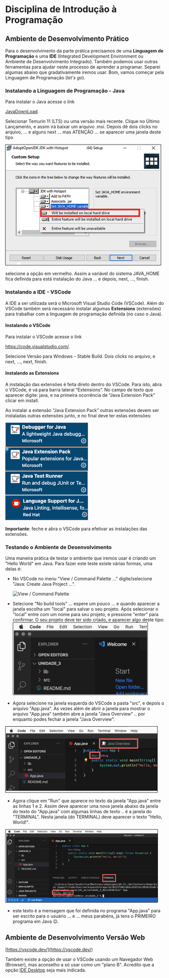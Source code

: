 <!-- [ ]TODO:INICIO atualizar -->  
[JavaDownLoad]: <https://adoptium.net/> "JavaDownLoad"  

# Disciplina de Introdução à Programação

## Ambiente de Desenvolvimento Prático

Para o desenvolvimento da parte prática precisamos de uma **Linguagem de Programação** e uma **IDE** (Integrated Development Environment ou Ambiente de Desenvolvimento Integrado). Também podemos usar outras ferramentas para ajudar neste processo de aprender a programar. Separei algumas abaixo que gradativamente iremos usar. Bom, vamos começar pela Linguagem de Programação (_let's go_).

### Instalando a Linguagem de Programação - Java

Para instalar o Java acesse o link

[JavaDownLoad].  

Selecionar Temurin 11 (LTS) ou uma versão mais recente. Clique no Último Lançamento, e assim irá baixar um arquivo .msi. Depois dê dois clicks no arquivo, … e alguns next … mas ATENÇÃO … se aparecer uma janela deste tipo

![Path do Java](../imgs/OpenJDKpath.png "Path do Java")

selecione a opção em vermelho. Assim a variável do sistema JAVA_HOME fica definida para está instalação do Java … e depois, next, ..., finish.

### Instalando a IDE - VSCode

A IDE a ser utilizada será o Microsoft Visual Studio Code (VSCode). Além do VSCode também será necessário instalar algumas **Extensions** (extensões) para trabalhar com a linguagem de programação definida (no caso o Java).

#### Instalando o VSCode

Para instalar o VSCode acesse o link

[<https://code.visualstudio.com/>](<https://code.visualstudio.com/> "Para instalar o VSCode").

Selecione Versão para Windows – Stable Build. Dois clicks no arquivo, e next, ..., next, finish.

#### Instalando as Extensions

A instalação das extensões é feita direto dentro do VSCode. Para isto, abra o VSCode, é vá para barra lateral “Extensions”. No campo de texto que aparecer digite: java, e na primeira ocorrência de “Java Extension Pack” clicar em install.

<!-- Caso queira listar quais extensões está usando pode usar os comando em:  
Unix:  
> code --list-extensions | xargs -L 1 echo code --install-extension

Windows (PowerShell, e. g. using Visual Studio Code's integrated Terminal):  
> code --list-extensions | % { "code --install-extension $_" }
-->
Ao instalar a extensão “Java Extension Pack” outras extensões devem ser instaladas outras extensões junto, e no final deve ter estas extensões:

![Extensões Java no VSCode](./imgs/IDEjavaExtensoes.png "Extensões Java no VSCode")  

**Importante**: feche e abra o VSCode para efetivar as instalações das extensões.

### Testando o Ambiente de Desenvolvimento

Uma maneira prática de testar o ambiente que iremos usar é criando um "Hello World" em Java. Para fazer este teste existe várias formas, uma delas é:

- No VSCode no menu "View / Command Palette …" digite/selecione "Java:  Create Java Project …".
  
  ![View / Command Palette](../imgs/VSCodeViewProjetoJava.png "View / Command
  Palette")

- Selecione "No build tools" … espere um pouco … e quando aparecer a janela escolha um "local" para salvar o seu projeto. Após selecionar o "local" entre com um nome para seu projeto, e pressione "enter" para confirmar. O seu projeto deve ter sido criado, e aparecer algo deste tipo:  
![Exemplo de projeto](../imgs/VSCodeExemploProjeto.png "Exemplo de projeto")  

- Agora selecione na janela esquerda do VSCode a pasta "src", e depois o arquivo "App.java". As vezes além de abrir a janela para mostrar o arquivo "App.java" também abre a janela "Java Overview" .. por enquanto podes fechar a janela "Java Overview".
  
![Executando um código em Java](../imgs/VSCodeJavaRun.png "Executando um código em Java")

- Agora clique em "Run" que aparece no texto da janela "App.java" entre as linhas 1 e 2. Assim deve aparecer uma nova janela abaixo da janela do texto do "App.java" com algumas linhas de texto .. é a janela do "TERMINAL". Nesta janela (do TERMINAL) deve aparecer o texto "Hello, World!".

![Execução no Terminal](../imgs/VSCodeJavaTerminal.png "Execução no Terminal")

- este texto é a mensagem que foi definida no programa "App.java" para ser escrito para o usuário … e … meus parabéns, já tens o PRIMEIRO programa em Java 😉.

## Ambiente de Desenvolvimento Versão Web

[https://vscode.dev/](<https://vscode.dev/>)  

Também existe a opção de usar o VSCode usando um Navegador Web (Browser), mas aconselho a só usar como um "plano B". Acredito que a opção [IDE Desktop](#ambiente-de-desenvolvimento-pr%C3%A1tico) seja mais indicada.  
